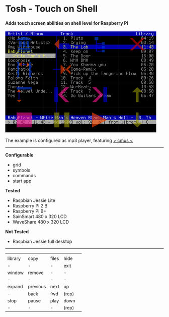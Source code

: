 # **Tosh** - Touch on Shell

#### **Adds touch screen abilities on shell level for Raspberry Pi**

![tosh with cmus](https://github.com/qrti/tosh/blob/master/images/screen.png)

The example is configured as mp3 player, featuring [> cmus <](https://cmus.github.io/)

----------

**Configurable**

 - grid
 - symbols
 - commands
 - start app

**Tested**

 - Raspbian Jessie Lite
 - Raspberry Pi 2 B
 - Raspberry Pi B+
 - SainSmart 480 x 320 LCD
 - WaveShare 480 x 320 LCD

**Not Tested**

- Raspbian Jessie full desktop


----------

|   |   |   |   |   |
|---|---|---|---|---|
|         |          |       |       | 
| library | copy     | files | hide  | 
| -       | -        | -     | exit  | 
| window  | remove   | -     | -     |
| -       | -        | -     | -     | 
| expand  | previous | next  | up    |
| -       | back     | fwd   | (rep) | 
| stop    | pause    | play  | down  |
| -       | -        | -     | (rep) | 
